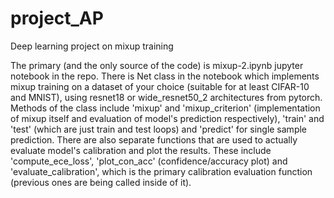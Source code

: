 # project_AP
Deep learning project on mixup training

The primary (and the only source of the code) is mixup-2.ipynb jupyter notebook in the repo.
There is Net class in the notebook which implements mixup training on a dataset of your choice (suitable for at least CIFAR-10 and MNIST), using resnet18 or wide_resnet50_2 architectures from pytorch.
Methods of the class include 'mixup' and 'mixup_criterion' (implementation of mixup itself and evaluation of model's prediction respectively), 'train' and 'test' (which are just train and test loops) and 'predict' for single sample prediction.
There are also separate functions that are used to actually evaluate model's calibration and plot the results. These include 'compute_ece_loss', 'plot_con_acc' (confidence/accuracy plot) and 'evaluate_calibration', which is the primary calibration evaluation function (previous ones are being called inside of it). 
